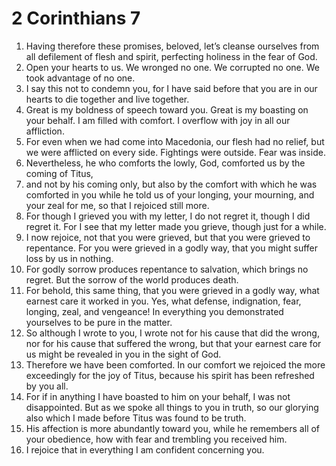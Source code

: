 ﻿
# 2 Corinthians 7
1. Having therefore these promises, beloved, let’s cleanse ourselves from all defilement of flesh and spirit, perfecting holiness in the fear of God. 
2. Open your hearts to us. We wronged no one. We corrupted no one. We took advantage of no one. 
3. I say this not to condemn you, for I have said before that you are in our hearts to die together and live together. 
4. Great is my boldness of speech toward you. Great is my boasting on your behalf. I am filled with comfort. I overflow with joy in all our affliction. 
5. For even when we had come into Macedonia, our flesh had no relief, but we were afflicted on every side. Fightings were outside. Fear was inside. 
6. Nevertheless, he who comforts the lowly, God, comforted us by the coming of Titus, 
7. and not by his coming only, but also by the comfort with which he was comforted in you while he told us of your longing, your mourning, and your zeal for me, so that I rejoiced still more. 
8. For though I grieved you with my letter, I do not regret it, though I did regret it. For I see that my letter made you grieve, though just for a while. 
9. I now rejoice, not that you were grieved, but that you were grieved to repentance. For you were grieved in a godly way, that you might suffer loss by us in nothing. 
10. For godly sorrow produces repentance to salvation, which brings no regret. But the sorrow of the world produces death. 
11. For behold, this same thing, that you were grieved in a godly way, what earnest care it worked in you. Yes, what defense, indignation, fear, longing, zeal, and vengeance! In everything you demonstrated yourselves to be pure in the matter. 
12. So although I wrote to you, I wrote not for his cause that did the wrong, nor for his cause that suffered the wrong, but that your earnest care for us might be revealed in you in the sight of God. 
13. Therefore we have been comforted. In our comfort we rejoiced the more exceedingly for the joy of Titus, because his spirit has been refreshed by you all. 
14. For if in anything I have boasted to him on your behalf, I was not disappointed. But as we spoke all things to you in truth, so our glorying also which I made before Titus was found to be truth. 
15. His affection is more abundantly toward you, while he remembers all of your obedience, how with fear and trembling you received him. 
16. I rejoice that in everything I am confident concerning you. 
